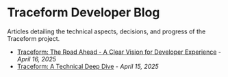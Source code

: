 # Traceform Developer Blog

Articles detailing the technical aspects, decisions, and progress of the Traceform project.

- [Traceform: The Road Ahead - A Clear Vision for Developer Experience](./2025-04-16-traceform-the-road-ahead.md) - *April 16, 2025*
- [Traceform: A Technical Deep Dive](./2025-04-15-traceform-technical-deep-dive.md) - *April 15, 2025*
